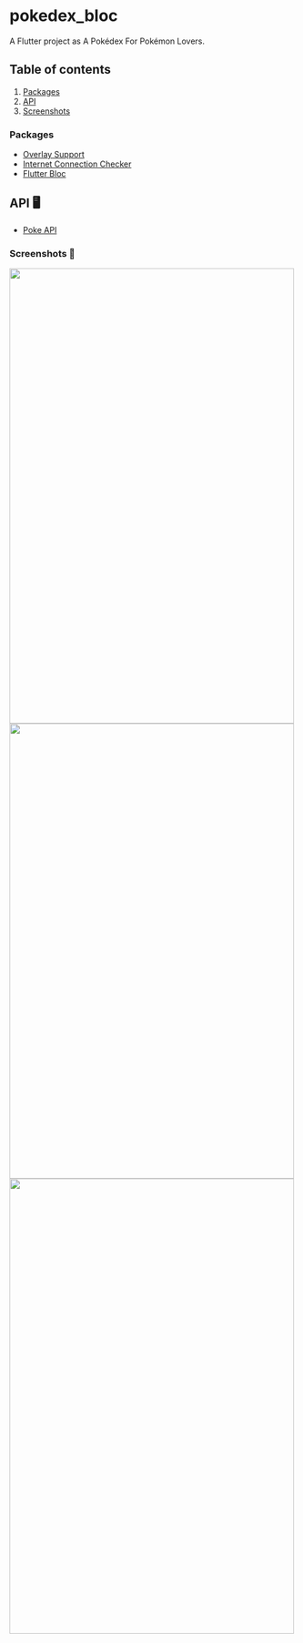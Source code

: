 # pokedex_bloc

A Flutter project as A Pokédex For Pokémon Lovers.

## Table of contents

1. [Packages](#packages-)
2. [API](#api-)
3. [Screenshots](#screenshots-)

### Packages

- [Overlay Support](https://pub.dev/packages/overlay_support)
- [Internet Connection Checker](https://pub.dev/packages/internet_connection_checker)
- [Flutter Bloc](https://pub.dev/packages/flutter_bloc)

## API &#128421;

- [Poke API](https://pokeapi.co/)

### Screenshots &#128248;
<img src="https://user-images.githubusercontent.com/44105063/152048855-0e1a7301-15f6-4e63-acc5-03e82947f1e8.jpg" width="500" height="800">
<img src="https://user-images.githubusercontent.com/44105063/152048867-313f7a60-1b58-4d7c-bbe4-0192c5d9a9c9.jpg" width="500" height="800">
<img src="https://user-images.githubusercontent.com/44105063/152048878-ceb624d9-4488-47f8-9cb0-2e4c4c68d522.jpg" width="500" height="800">
